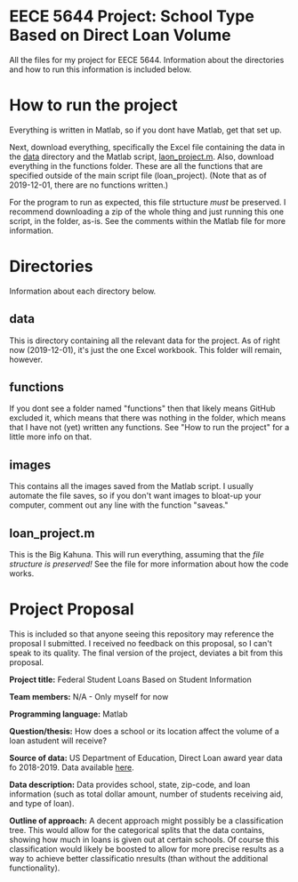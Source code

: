 # EECE 5644 Project: School Type Based on Direct Loan Volume
All the files for my project for EECE 5644. Information about the directories and how to run this information is included below.

# How to run the project
Everything is written in Matlab, so if you dont have Matlab, get that set up.

Next, download everything, specifically the Excel file containing the data in the [data](data) directory and the Matlab script, [laon_project.m](loan_project.m).
Also, download everything in the functions folder. These are all the functions that are specified outside of the main script file (loan_project). (Note that as of 2019-12-01, there are no functions written.)

For the program to run as expected, this file strtucture *must* be preserved. I recommend downloading a zip of the whole thing and just running this one script, in the folder, as-is. See the comments within the Matlab file for more information.

# Directories
Information about each directory below.

## data
This is directory containing all the relevant data for the project. As of right now (2019-12-01), it's just the one Excel workbook. This folder will remain, however.

## functions
If you dont see a folder named "functions" then that likely means GitHub excluded it, which means that there was nothing in the folder, which means that I have not (yet) written any functions. See "How to run the project" for a little more info on that.

## images
This contains all the images saved from the Matlab script. I usually automate the file saves, so if you don't want images to bloat-up your computer, comment out any line with the function "saveas."

## loan_project.m
This is the Big Kahuna. This will run everything, assuming that the *file structure is preserved!* See the file for more information about how the code works.

# Project Proposal
This is included so that anyone seeing this repository may reference the proposal I submitted. I received no feedback on this proposal, so I can't speak to its quality. The final version of the project, deviates a bit from this proposal.

**Project title:** Federal Student Loans Based on Student Information

**Team members:** N/A - Only myself for now

**Programming language:** Matlab

**Question/thesis:** How does a school or its location affect the volume of a loan astudent will receive?

**Source of data:** US Department of Education, Direct Loan award year data fo 2018-2019. Data available [here](https://studentaid.ed.gov/sa/about/data-center/student/title-iv​).

**Data description:** Data provides school, state, zip-code, and loan information (such as total dollar amount, number of students receiving aid, and type of loan).

**Outline of approach:** A decent approach might possibly be a classification tree. This would allow for the categorical splits that the data contains, showing how much in loans is given out at certain schools. Of course this classification would likely be boosted to allow for more precise results as a way to achieve better classificatio nresults (than without the additional functionality).